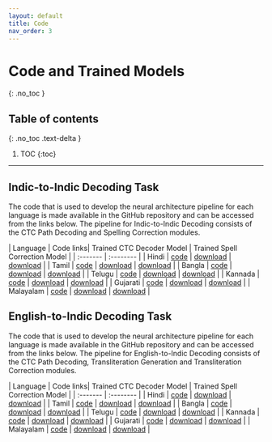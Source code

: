 ```yaml
---
layout: default
title: Code
nav_order: 3
---
```


# Code and Trained Models
{: .no_toc }

## Table of contents
{: .no_toc .text-delta }

1. TOC
{:toc}

---
## Indic-to-Indic Decoding Task

The code that is used to develop the neural architecture pipeline for each language is made available in the GitHub repository and can be accessed from the links below. The pipeline for Indic-to-Indic Decoding consists of the CTC Path Decoding and Spelling Correction modules.

| Language | Code links| Trained CTC Decoder Model | Trained Spell Correction Model |
| :------- | :-------- |
| Hindi | [code](https://github.com/emilbiju/indic-swipe/blob/master/Indic-Indic%20Decoding/Indic_to_Indic_hindi.py) | [download](https://github.com/emilbiju/indic-swipe/blob/master/trained-models/Hindi_CTC.h5) | [download](https://github.com/emilbiju/indic-swipe/blob/master/trained-models/Hindi_ELMo_Correction.h5) |
| Tamil | [code](https://github.com/emilbiju/indic-swipe/blob/master/Indic-Indic%20Decoding/Indic_to_Indic_tamil.py) | [download](https://github.com/emilbiju/indic-swipe/blob/master/trained-models/Tamil_CTC.h5) | [download](https://github.com/emilbiju/indic-swipe/blob/master/trained-models/Tamil_ELMo_Correction.h5) |
| Bangla | [code](https://github.com/emilbiju/indic-swipe/blob/master/Indic-Indic%20Decoding/Indic_to_Indic_bangla.py) | [download](https://github.com/emilbiju/indic-swipe/blob/master/trained-models/Bangla_CTC.h5) | [download](https://github.com/emilbiju/indic-swipe/blob/master/trained-models/Bangla_ELMo_Correction.h5) |
| Telugu | [code](https://github.com/emilbiju/indic-swipe/blob/master/Indic-Indic%20Decoding/Indic_to_Indic_telugu.py) | [download](https://github.com/emilbiju/indic-swipe/blob/master/trained-models/Telugu_CTC.h5) | [download](https://github.com/emilbiju/indic-swipe/blob/master/trained-models/Telugu_ELMo_Correction.h5) |
| Kannada | [code](https://github.com/emilbiju/indic-swipe/blob/master/Indic-Indic%20Decoding/Indic_to_Indic_kannada.py) | [download](https://github.com/emilbiju/indic-swipe/blob/master/trained-models/Kannada_CTC.h5) | [download](https://github.com/emilbiju/indic-swipe/blob/master/trained-models/Kannada_ELMo_Correction.h5) |
| Gujarati | [code](https://github.com/emilbiju/indic-swipe/blob/master/Indic-Indic%20Decoding/Indic_to_Indic_gujarati.py) | [download](https://github.com/emilbiju/indic-swipe/blob/master/trained-models/Gujarati_CTC.h5) | [download](https://github.com/emilbiju/indic-swipe/blob/master/trained-models/Gujarati_ELMo_Correction.h5) |
| Malayalam | [code](https://github.com/emilbiju/indic-swipe/blob/master/Indic-Indic%20Decoding/Indic_to_Indic_malayalam.py) | [download](https://github.com/emilbiju/indic-swipe/blob/master/trained-models/Malayalam_CTC.h5) | [download](https://github.com/emilbiju/indic-swipe/blob/master/trained-models/Malayalam_ELMo_Correction.h5) |

## English-to-Indic Decoding Task

The code that is used to develop the neural architecture pipeline for each language is made available in the GitHub repository and can be accessed from the links below. The pipeline for English-to-Indic Decoding consists of the CTC Path Decoding, Transliteration Generation and Transliteration Correction modules.

| Language | Code links| Trained CTC Decoder Model | Trained Spell Correction Model |
| :------- | :-------- |
| Hindi | [code](https://github.com/emilbiju/indic-swipe/blob/master/Indic-Indic%20Decoding/Indic_to_Indic_hindi.py) | [download](https://github.com/emilbiju/indic-swipe/blob/master/trained-models/Hindi_CTC.h5) | [download](https://github.com/emilbiju/indic-swipe/blob/master/trained-models/Hindi_ELMo_Correction.h5) |
| Tamil | [code](https://github.com/emilbiju/indic-swipe/blob/master/Indic-Indic%20Decoding/Indic_to_Indic_tamil.py) | [download](https://github.com/emilbiju/indic-swipe/blob/master/trained-models/Tamil_CTC.h5) | [download](https://github.com/emilbiju/indic-swipe/blob/master/trained-models/Tamil_ELMo_Correction.h5) |
| Bangla | [code](https://github.com/emilbiju/indic-swipe/blob/master/Indic-Indic%20Decoding/Indic_to_Indic_bangla.py) | [download](https://github.com/emilbiju/indic-swipe/blob/master/trained-models/Bangla_CTC.h5) | [download](https://github.com/emilbiju/indic-swipe/blob/master/trained-models/Bangla_ELMo_Correction.h5) |
| Telugu | [code](https://github.com/emilbiju/indic-swipe/blob/master/Indic-Indic%20Decoding/Indic_to_Indic_telugu.py) | [download](https://github.com/emilbiju/indic-swipe/blob/master/trained-models/Telugu_CTC.h5) | [download](https://github.com/emilbiju/indic-swipe/blob/master/trained-models/Telugu_ELMo_Correction.h5) |
| Kannada | [code](https://github.com/emilbiju/indic-swipe/blob/master/Indic-Indic%20Decoding/Indic_to_Indic_kannada.py) | [download](https://github.com/emilbiju/indic-swipe/blob/master/trained-models/Kannada_CTC.h5) | [download](https://github.com/emilbiju/indic-swipe/blob/master/trained-models/Kannada_ELMo_Correction.h5) |
| Gujarati | [code](https://github.com/emilbiju/indic-swipe/blob/master/Indic-Indic%20Decoding/Indic_to_Indic_gujarati.py) | [download](https://github.com/emilbiju/indic-swipe/blob/master/trained-models/Gujarati_CTC.h5) | [download](https://github.com/emilbiju/indic-swipe/blob/master/trained-models/Gujarati_ELMo_Correction.h5) |
| Malayalam | [code](https://github.com/emilbiju/indic-swipe/blob/master/Indic-Indic%20Decoding/Indic_to_Indic_malayalam.py) | [download](https://github.com/emilbiju/indic-swipe/blob/master/trained-models/Malayalam_CTC.h5) | [download](https://github.com/emilbiju/indic-swipe/blob/master/trained-models/Malayalam_ELMo_Correction.h5) |
